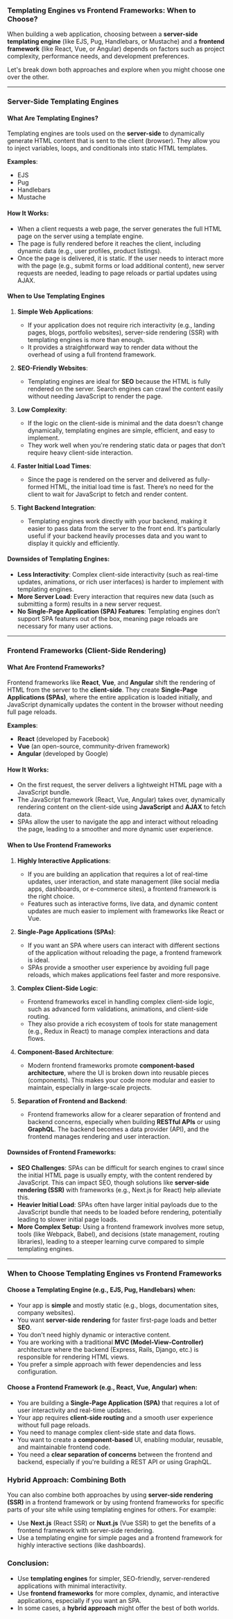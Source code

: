 ### Templating Engines vs Frontend Frameworks: When to Choose?

When building a web application, choosing between a **server-side templating engine** (like EJS, Pug, Handlebars, or Mustache) and a **frontend framework** (like React, Vue, or Angular) depends on factors such as project complexity, performance needs, and development preferences.

Let's break down both approaches and explore when you might choose one over the other.

---

### Server-Side Templating Engines

#### What Are Templating Engines?

Templating engines are tools used on the **server-side** to dynamically generate HTML content that is sent to the client (browser). They allow you to inject variables, loops, and conditionals into static HTML templates.

**Examples**:

- EJS
- Pug
- Handlebars
- Mustache

#### How It Works:

- When a client requests a web page, the server generates the full HTML page on the server using a template engine.
- The page is fully rendered before it reaches the client, including dynamic data (e.g., user profiles, product listings).
- Once the page is delivered, it is static. If the user needs to interact more with the page (e.g., submit forms or load additional content), new server requests are needed, leading to page reloads or partial updates using AJAX.

#### When to Use Templating Engines

1. **Simple Web Applications**:

   - If your application does not require rich interactivity (e.g., landing pages, blogs, portfolio websites), server-side rendering (SSR) with templating engines is more than enough.
   - It provides a straightforward way to render data without the overhead of using a full frontend framework.

2. **SEO-Friendly Websites**:

   - Templating engines are ideal for **SEO** because the HTML is fully rendered on the server. Search engines can crawl the content easily without needing JavaScript to render the page.

3. **Low Complexity**:

   - If the logic on the client-side is minimal and the data doesn’t change dynamically, templating engines are simple, efficient, and easy to implement.
   - They work well when you're rendering static data or pages that don’t require heavy client-side interaction.

4. **Faster Initial Load Times**:

   - Since the page is rendered on the server and delivered as fully-formed HTML, the initial load time is fast. There’s no need for the client to wait for JavaScript to fetch and render content.

5. **Tight Backend Integration**:
   - Templating engines work directly with your backend, making it easier to pass data from the server to the front end. It's particularly useful if your backend heavily processes data and you want to display it quickly and efficiently.

#### Downsides of Templating Engines:

- **Less Interactivity**: Complex client-side interactivity (such as real-time updates, animations, or rich user interfaces) is harder to implement with templating engines.
- **More Server Load**: Every interaction that requires new data (such as submitting a form) results in a new server request.
- **No Single-Page Application (SPA) Features**: Templating engines don’t support SPA features out of the box, meaning page reloads are necessary for many user actions.

---

### Frontend Frameworks (Client-Side Rendering)

#### What Are Frontend Frameworks?

Frontend frameworks like **React**, **Vue**, and **Angular** shift the rendering of HTML from the server to the **client-side**. They create **Single-Page Applications (SPAs)**, where the entire application is loaded initially, and JavaScript dynamically updates the content in the browser without needing full page reloads.

**Examples**:

- **React** (developed by Facebook)
- **Vue** (an open-source, community-driven framework)
- **Angular** (developed by Google)

#### How It Works:

- On the first request, the server delivers a lightweight HTML page with a JavaScript bundle.
- The JavaScript framework (React, Vue, Angular) takes over, dynamically rendering content on the client-side using **JavaScript** and **AJAX** to fetch data.
- SPAs allow the user to navigate the app and interact without reloading the page, leading to a smoother and more dynamic user experience.

#### When to Use Frontend Frameworks

1. **Highly Interactive Applications**:

   - If you are building an application that requires a lot of real-time updates, user interaction, and state management (like social media apps, dashboards, or e-commerce sites), a frontend framework is the right choice.
   - Features such as interactive forms, live data, and dynamic content updates are much easier to implement with frameworks like React or Vue.

2. **Single-Page Applications (SPAs)**:

   - If you want an SPA where users can interact with different sections of the application without reloading the page, a frontend framework is ideal.
   - SPAs provide a smoother user experience by avoiding full page reloads, which makes applications feel faster and more responsive.

3. **Complex Client-Side Logic**:

   - Frontend frameworks excel in handling complex client-side logic, such as advanced form validations, animations, and client-side routing.
   - They also provide a rich ecosystem of tools for state management (e.g., Redux in React) to manage complex interactions and data flows.

4. **Component-Based Architecture**:

   - Modern frontend frameworks promote **component-based architecture**, where the UI is broken down into reusable pieces (components). This makes your code more modular and easier to maintain, especially in large-scale projects.

5. **Separation of Frontend and Backend**:
   - Frontend frameworks allow for a clearer separation of frontend and backend concerns, especially when building **RESTful APIs** or using **GraphQL**. The backend becomes a data provider (API), and the frontend manages rendering and user interaction.

#### Downsides of Frontend Frameworks:

- **SEO Challenges**: SPAs can be difficult for search engines to crawl since the initial HTML page is usually empty, with the content rendered by JavaScript. This can impact SEO, though solutions like **server-side rendering (SSR)** with frameworks (e.g., Next.js for React) help alleviate this.
- **Heavier Initial Load**: SPAs often have larger initial payloads due to the JavaScript bundle that needs to be loaded before rendering, potentially leading to slower initial page loads.
- **More Complex Setup**: Using a frontend framework involves more setup, tools (like Webpack, Babel), and decisions (state management, routing libraries), leading to a steeper learning curve compared to simple templating engines.

---

### When to Choose Templating Engines vs Frontend Frameworks

#### Choose a Templating Engine (e.g., EJS, Pug, Handlebars) when:

- Your app is **simple** and mostly static (e.g., blogs, documentation sites, company websites).
- You want **server-side rendering** for faster first-page loads and better **SEO**.
- You don't need highly dynamic or interactive content.
- You are working with a traditional **MVC (Model-View-Controller)** architecture where the backend (Express, Rails, Django, etc.) is responsible for rendering HTML views.
- You prefer a simple approach with fewer dependencies and less configuration.

#### Choose a Frontend Framework (e.g., React, Vue, Angular) when:

- You are building a **Single-Page Application (SPA)** that requires a lot of user interactivity and real-time updates.
- Your app requires **client-side routing** and a smooth user experience without full page reloads.
- You need to manage complex client-side state and data flows.
- You want to create a **component-based** UI, enabling modular, reusable, and maintainable frontend code.
- You need a **clear separation of concerns** between the frontend and backend, especially if you're building a REST API or using GraphQL.

### Hybrid Approach: Combining Both

You can also combine both approaches by using **server-side rendering (SSR)** in a frontend framework or by using frontend frameworks for specific parts of your site while using templating engines for others. For example:

- Use **Next.js** (React SSR) or **Nuxt.js** (Vue SSR) to get the benefits of a frontend framework with server-side rendering.
- Use a templating engine for simple pages and a frontend framework for highly interactive sections (like dashboards).

### Conclusion:

- Use **templating engines** for simpler, SEO-friendly, server-rendered applications with minimal interactivity.
- Use **frontend frameworks** for more complex, dynamic, and interactive applications, especially if you want an SPA.
- In some cases, a **hybrid approach** might offer the best of both worlds.
